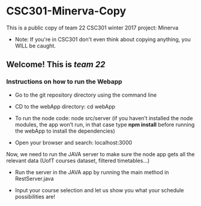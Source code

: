 # CSC301-Minerva-Copy
This is a public copy of team 22 CSC301 winter 2017 project: Minerva
- Note: If you're in CSC301 don't even think about copying anything, you WILL be caught.

## **Welcome!** This is *team 22*

### Instructions on how to run the Webapp

- Go to the git repository directory using the command line

- CD to the webApp directory: cd webApp

- To run the node code: node src/server
 (if you haven’t installed the node modules, the app won’t run, in that case type **npm install** before running the webApp to install the dependencies)

- Open your browser and search: localhost:3000

 Now, we need to run the JAVA server to make sure the node app gets all the relevant data (UofT courses dataset, filtered timetables…)
 
- Run the server in the JAVA app by running the main method in RestServer.java

- Input your course selection and let us show you what your schedule possibilities are!
